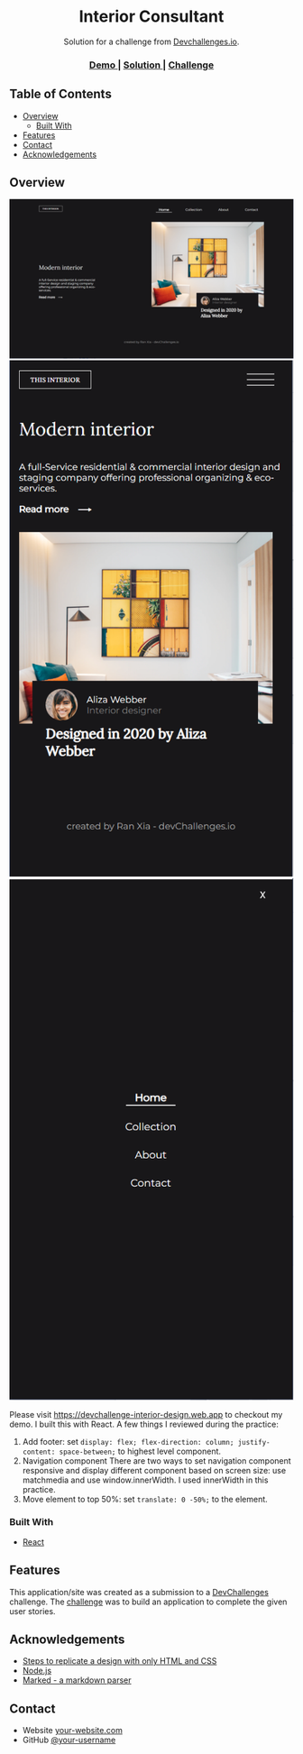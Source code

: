 <!-- Please update value in the {}  -->

<h1 align="center">Interior Consultant</h1>

<div align="center">
   Solution for a challenge from  <a href="http://devchallenges.io" target="_blank">Devchallenges.io</a>.
</div>

<div align="center">
  <h3>
    <a href="https://devchallenge-interior-design.web.app/">
      Demo
    </a>
    <span> | </span>
    <a href="https://github.com/RanningMan/devchallenges/tree/main/interior-consultant">
      Solution
    </a>
    <span> | </span>
    <a href="https://devchallenges.io/challenges/Jymh2b2FyebRTUljkNcb">
      Challenge
    </a>
  </h3>
</div>

<!-- TABLE OF CONTENTS -->

## Table of Contents

- [Overview](#overview)
  - [Built With](#built-with)
- [Features](#features)
- [Contact](#contact)
- [Acknowledgements](#acknowledgements)

<!-- OVERVIEW -->

## Overview

![solution-1](./solution-1.PNG)
![solution-2](./solution-2.PNG)
![solution-3](./solution-3.PNG)

Please visit https://devchallenge-interior-design.web.app to checkout my demo. I built this with React. A few things I reviewed during the practice:

1. Add footer: set ```display: flex; flex-direction: column; justify-content: space-between;``` to highest level component. 
2. Navigation component
  There are two ways to set navigation component responsive and display different component based on screen size: use matchmedia and use window.innerWidth. I used innerWidth in this practice.
3. Move element to top 50%: set ```translate: 0 -50%;``` to the element.

### Built With

<!-- This section should list any major frameworks that you built your project using. Here are a few examples.-->

- [React](https://reactjs.org/)

## Features

<!-- List the features of your application or follow the template. Don't share the figma file here :) -->

This application/site was created as a submission to a [DevChallenges](https://devchallenges.io/challenges) challenge. The [challenge](https://devchallenges.io/challenges/Jymh2b2FyebRTUljkNcb) was to build an application to complete the given user stories.

## Acknowledgements

<!-- This section should list any articles or add-ons/plugins that helps you to complete the project. This is optional but it will help you in the future. For exmpale -->

- [Steps to replicate a design with only HTML and CSS](https://devchallenges-blogs.web.app/how-to-replicate-design/)
- [Node.js](https://nodejs.org/)
- [Marked - a markdown parser](https://github.com/chjj/marked)

## Contact

- Website [your-website.com](https://rxia.me)
- GitHub [@your-username](https://github.com/ranningman)
